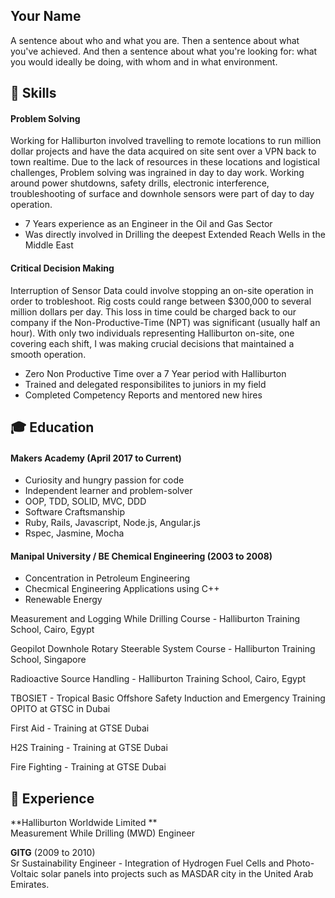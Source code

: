 ## Your Name

A sentence about who and what you are. Then a sentence about what you've achieved. And then a sentence about what you're looking for: what you would ideally be doing, with whom and in what environment.

## :book: <a name="skills">Skills</a>

#### Problem Solving

Working for Halliburton involved travelling to remote locations to run million dollar projects and have the data acquired on site sent over a VPN back to town realtime. Due to the lack of resources in these locations and logistical challenges, Problem solving was ingrained in day to day work. Working around power shutdowns, safety drills, electronic interference, troubleshooting of surface and downhole sensors were part of day to day operation.

- 7 Years experience as an Engineer in the Oil and Gas Sector
- Was directly involved in Drilling the deepest Extended Reach Wells in the Middle East

#### Critical Decision Making

Interruption of Sensor Data could involve stopping an on-site operation in order to trobleshoot. Rig costs could range between $300,000 to several million dollars per day. This loss in time could be charged back to our company if the Non-Productive-Time (NPT) was significant (usually half an hour). With only two individuals representing Halliburton on-site, one covering each shift, I was making crucial decisions that maintained a smooth operation.

- Zero Non Productive Time over a 7 Year period with Halliburton
- Trained and delegated responsibilites to juniors in my field
- Completed Competency Reports and mentored new hires



## :mortar_board: <a name="education">Education</a>

#### Makers Academy (April 2017 to Current)

- Curiosity and hungry passion for code
- Independent learner and problem-solver
- OOP, TDD, SOLID, MVC, DDD
- Software Craftsmanship
- Ruby, Rails, Javascript, Node.js, Angular.js
- Rspec, Jasmine, Mocha

#### Manipal University / BE Chemical Engineering (2003 to 2008)

- Concentration in Petroleum Engineering
- Checmical Engineering Applications using C++
- Renewable Energy

Measurement and Logging While Drilling Course - Halliburton Training School, Cairo, Egypt

Geopilot Downhole Rotary Steerable System Course - Halliburton Training School, Singapore

Radioactive Source Handling - Halliburton Training School, Cairo, Egypt

TBOSIET - Tropical Basic Offshore Safety Induction and Emergency Training OPITO at GTSC in Dubai

First Aid - Training at GTSE Dubai

H2S Training -  Training at GTSE Dubai

Fire Fighting -  Training at GTSE Dubai


## :school: <a name="experience">Experience</a>

**Halliburton Worldwide Limited **  
Measurement While Drilling (MWD) Engineer 

**GITG** (2009 to 2010)   
Sr Sustainability Engineer - Integration of Hydrogen Fuel Cells and Photo-Voltaic solar panels into projects such as MASDAR city in the United Arab Emirates.
